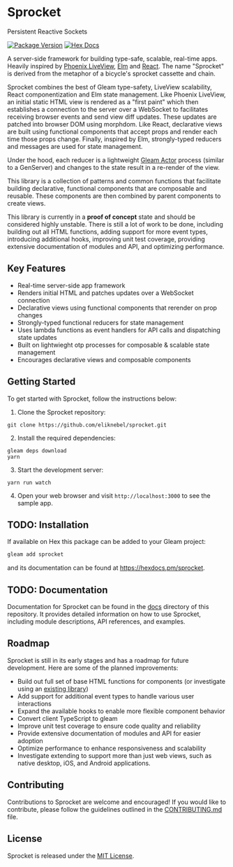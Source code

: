 # Sprocket
Persistent Reactive Sockets

[![Package Version](https://img.shields.io/hexpm/v/sprocket)](https://hex.pm/packages/sprocket)
[![Hex Docs](https://img.shields.io/badge/hex-docs-ffaff3)](https://hexdocs.pm/sprocket/)

A server-side framework for building type-safe, scalable, real-time apps. Heavily inspired by [Phoenix LiveView](https://github.com/phoenixframework/phoenix_live_view), [Elm](https://github.com/elm) and [React](https://github.com/facebook/react). The name "Sprocket" is derived from the
metaphor of a bicycle's sprocket cassette and chain.

Sprocket combines the best of Gleam type-safety, LiveView scalability, React componentization and Elm state management. Like Phoenix LiveView, an initial static HTML view is rendered as a "first paint" which then establishes a connection to the server over a WebSocket to facilitates receiving browser events and send view diff updates. These updates are patched into browser DOM using morphdom. Like React, declarative views are built using functional components that accept props and render each time those props change. Finally, inspired by Elm, strongly-typed reducers and messages are used for state management.

Under the hood, each reducer is a lightweight [Gleam Actor](https://hexdocs.pm/gleam_otp/0.1.3/gleam/otp/actor/) process (similar to a GenServer) and changes to the state result in a re-render of the view.

This library is a collection of patterns and common functions that facilitate building declarative, functional
components that are composable and reusable. These components are then combined by parent components to create views.

This library is currently in a **proof of concept** state and should be considered highly unstable.
There is still a lot of work to be done, including building out all HTML
functions, adding support for more event types, introducing additional hooks, improving unit test
coverage, providing extensive documentation of modules and API, and optimizing performance. 

## Key Features

- Real-time server-side app framework
- Renders initial HTML and patches updates over a WebSocket connection
- Declarative views using functional components that rerender on prop changes
- Strongly-typed functional reducers for state management
- Uses lambda functions as event handlers for API calls and dispatching state updates
- Built on lightwieght otp processes for composable & scalable state management
- Encourages declarative views and composable components

## Getting Started

To get started with Sprocket, follow the instructions below:

1. Clone the Sprocket repository:
```
git clone https://github.com/eliknebel/sprocket.git
```

2. Install the required dependencies:
```
gleam deps download
yarn
```

3. Start the development server:
```
yarn run watch
```

4. Open your web browser and visit `http://localhost:3000` to see the sample app.


## TODO: Installation

If available on Hex this package can be added to your Gleam project:

```sh
gleam add sprocket
```

and its documentation can be found at <https://hexdocs.pm/sprocket>.


## TODO: Documentation

Documentation for Sprocket can be found in the [docs](/docs) directory of this repository. It provides detailed information on how to use Sprocket, including module descriptions, API references, and examples.

## Roadmap

Sprocket is still in its early stages and has a roadmap for future development. Here are some of the planned improvements:

- Build out full set of base HTML functions for components (or investigate using an [existing library](https://github.com/nakaixo/nakai))
- Add support for additional event types to handle various user interactions
- Expand the available hooks to enable more flexible component behavior
- Convert client TypeScript to gleam
- Improve unit test coverage to ensure code quality and reliability
- Provide extensive documentation of modules and API for easier adoption
- Optimize performance to enhance responsiveness and scalability
- Investigate extending to support more than just web views, such as native desktop, iOS, and Android applications.

## Contributing

Contributions to Sprocket are welcome and encouraged! If you would like to contribute, please follow the guidelines outlined in the [CONTRIBUTING.md](/CONTRIBUTING.md) file.

## License

Sprocket is released under the [MIT License](/LICENSE).
